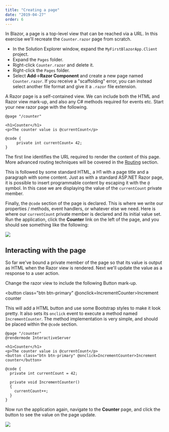 ```yaml
---
title: "Creating a page"
date: "2019-04-27"
order: 6
---
```


In Blazor, a page is a top-level view that can be reached via a URL.
In this exercise we'll recreate the `Counter.razor` page from scratch.

- In the Solution Explorer window, expand the `MyFirstBlazorApp.Client` project.
- Expand the `Pages` folder.
- Right-click `Counter.razor` and delete it.
- Right-click the `Pages` folder.
- Select **Add**\->**Razor Component** and create a new page named `Counter.razor`.
  If you receive a "scaffolding" error, you can instead select another file format and give it a `.razor` file extension.

A Razor page is a self-contained view.
We can include both the HTML and Razor view mark-up, and also any C# methods required for events etc.
Start your new razor page with the following.

```razor
@page "/counter"

<h1>Counter</h1>
<p>The counter value is @currentCount</p>

@code {
     private int currentCount= 42;
}
```

The first line identifies the URL required to render the content of this page.
More advanced routing techniques will be covered in the [Routing](http://blazor-university.com/routing/) section.

This is followed by some standard HTML, a H1 with a page title and a paragraph with some content.
Just as with a standard ASP.NET Razor page, it is possible to insert programmable content by escaping it with the `@` symbol.
In this case we are displaying the value of the `currentCount` private member.

Finally, the `@code` section of the page is declared.
This is where we write our properties / methods, event handlers, or whatever else we need.
Here is where our `currentCount` private member is declared and its initial value set.
Run the application, click the **Counter** link on the left of the page, and you should see something like the following:

![](images/image-3.png)

## Interacting with the page

So far we've bound a private member of the page so that its value is output as HTML when the Razor view is rendered.
Next we'll update the value as a response to a user action.

Change the razor view to include the following Button mark-up.

<button class="btn btn-primary" @onclick=IncrementCounter>Increment counter</button>

This will add a HTML button and use some Bootstrap styles to make it look pretty.
It also sets its `onclick` event to execute a method named `IncrementCounter`.
The method implementation is very simple, and should be placed within the `@code` section.

```razor
@page "/counter"
@rendermode InteractiveServer

<h1>Counter</h1>
<p>The counter value is @currentCount</p>
<button class="btn btn-primary" @onclick=IncrementCounter>Increment counter</button>

@code {
  private int currentCount = 42;

  private void IncrementCounter()
  {
    currentCount++;
  }
}
```

Now run the application again, navigate to the **Counter** page, and click the button to see the value on the page update.

![](images/CounterInteraction.gif)
